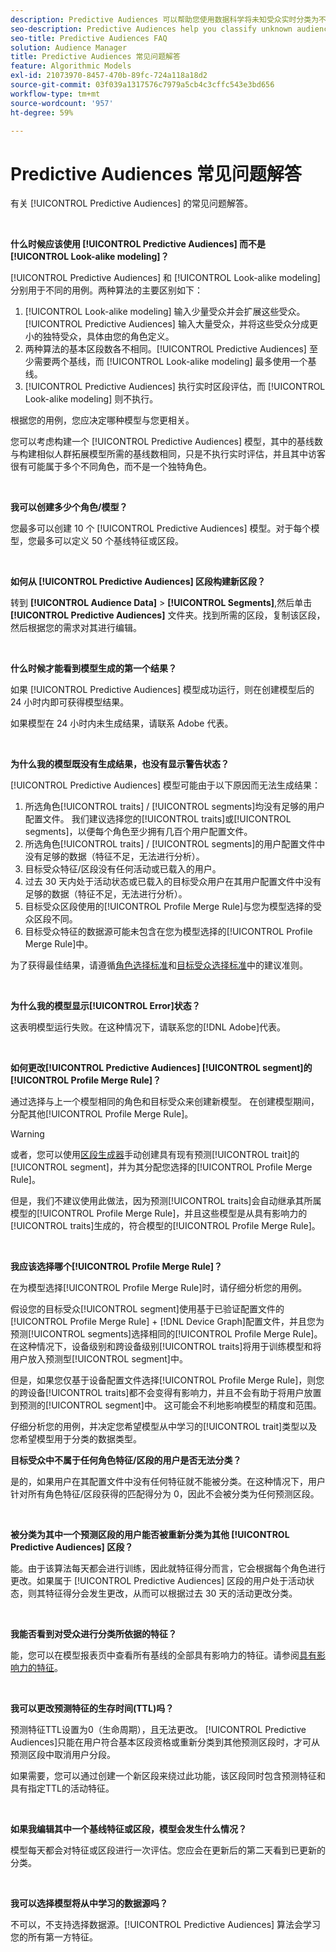 ```yaml
---
description: Predictive Audiences 可以帮助您使用数据科学将未知受众实时分类为不同的角色。
seo-description: Predictive Audiences help you classify unknown audiences into distinct personas in real-time, using data science.
seo-title: Predictive Audiences FAQ
solution: Audience Manager
title: Predictive Audiences 常见问题解答
feature: Algorithmic Models
exl-id: 21073970-8457-470b-89fc-724a118a18d2
source-git-commit: 03f039a1317576c7979a5cb4c3cffc543e3bd656
workflow-type: tm+mt
source-wordcount: '957'
ht-degree: 59%

---
```


# Predictive Audiences 常见问题解答

有关 [!UICONTROL Predictive Audiences] 的常见问题解答。

 

**什么时候应该使用 [!UICONTROL Predictive Audiences] 而不是 [!UICONTROL Look-alike modeling]？**

[!UICONTROL Predictive Audiences] 和 [!UICONTROL Look-alike modeling] 分别用于不同的用例。两种算法的主要区别如下：

1. [!UICONTROL Look-alike modeling] 输入少量受众并会扩展这些受众。[!UICONTROL Predictive Audiences] 输入大量受众，并将这些受众分成更小的独特受众，具体由您的角色定义。
1. 两种算法的基本区段数各不相同。[!UICONTROL Predictive Audiences] 至少需要两个基线，而 [!UICONTROL Look-alike modeling] 最多使用一个基线。
1. [!UICONTROL Predictive Audiences] 执行实时区段评估，而 [!UICONTROL Look-alike modeling] 则不执行。

根据您的用例，您应决定哪种模型与您更相关。

您可以考虑构建一个 [!UICONTROL Predictive Audiences] 模型，其中的基线数与构建相似人群拓展模型所需的基线数相同，只是不执行实时评估，并且其中访客很有可能属于多个不同角色，而不是一个独特角色。

 

**我可以创建多少个角色/模型？**

您最多可以创建 10 个 [!UICONTROL Predictive Audiences] 模型。对于每个模型，您最多可以定义 50 个基线特征或区段。

 

**如何从 [!UICONTROL Predictive Audiences] 区段构建新区段？**

转到 **[!UICONTROL Audience Data]** > **[!UICONTROL Segments]**,然后单击 **[!UICONTROL Predictive Audiences]** 文件夹。找到所需的区段，复制该区段，然后根据您的需求对其进行编辑。

 

**什么时候才能看到模型生成的第一个结果？**

如果 [!UICONTROL Predictive Audiences] 模型成功运行，则在创建模型后的 24 小时内即可获得模型结果。

如果模型在 24 小时内未生成结果，请联系 Adobe 代表。

 

**为什么我的模型既没有生成结果，也没有显示警告状态？**

[!UICONTROL Predictive Audiences] 模型可能由于以下原因而无法生成结果：

1. 所选角色[!UICONTROL traits] / [!UICONTROL segments]均没有足够的用户配置文件。 我们建议选择您的[!UICONTROL traits]或[!UICONTROL segments]，以便每个角色至少拥有几百个用户配置文件。
1. 所选角色[!UICONTROL traits] / [!UICONTROL segments]的用户配置文件中没有足够的数据（特征不足，无法进行分析）。
1. 目标受众特征/区段没有任何活动或已载入的用户。
1. 过去 30 天内处于活动状态或已载入的目标受众用户在其用户配置文件中没有足够的数据（特征不足，无法进行分析）。
1. 目标受众区段使用的[!UICONTROL Profile Merge Rule]与您为模型选择的受众区段不同。
1. 目标受众特征的数据源可能未包含在您为模型选择的[!UICONTROL Profile Merge Rule]中。

为了获得最佳结果，请遵循[角色选择标准](../features/algorithmic-models/predictive-audiences.md#selection-personas)和[目标受众选择标准](../features/algorithmic-models/predictive-audiences.md#selection-audience)中的建议准则。

 

**为什么我的模型显示[!UICONTROL Error]状态？**

这表明模型运行失败。在这种情况下，请联系您的[!DNL Adobe]代表。

 

**如何更改[!UICONTROL Predictive Audiences] [!UICONTROL segment]的[!UICONTROL Profile Merge Rule]？**

通过选择与上一个模型相同的角色和目标受众来创建新模型。 在创建模型期间，分配其他[!UICONTROL Profile Merge Rule]。

>[!WARNING]
> 或者，您可以使用[区段生成器](../features/segments/segment-builder.md)手动创建具有现有预测[!UICONTROL trait]的[!UICONTROL segment]，并为其分配您选择的[!UICONTROL Profile Merge Rule]。
> 
> 但是，我们不建议使用此做法，因为预测[!UICONTROL traits]会自动继承其所属模型的[!UICONTROL Profile Merge Rule]，并且这些模型是从具有影响力的[!UICONTROL traits]生成的，符合模型的[!UICONTROL Profile Merge Rule]。

 

**我应该选择哪个[!UICONTROL Profile Merge Rule]？**

在为模型选择[!UICONTROL Profile Merge Rule]时，请仔细分析您的用例。

假设您的目标受众[!UICONTROL segment]使用基于已验证配置文件的[!UICONTROL Profile Merge Rule] + [!DNL Device Graph]配置文件，并且您为预测[!UICONTROL segments]选择相同的[!UICONTROL Profile Merge Rule]。 在这种情况下，设备级别和跨设备级别[!UICONTROL traits]将用于训练模型和将用户放入预测型[!UICONTROL segment]中。

但是，如果您仅基于设备配置文件选择[!UICONTROL Profile Merge Rule]，则您的跨设备[!UICONTROL traits]都不会变得有影响力，并且不会有助于将用户放置到预测的[!UICONTROL segment]中。 这可能会不利地影响模型的精度和范围。

仔细分析您的用例，并决定您希望模型从中学习的[!UICONTROL trait]类型以及您希望模型用于分类的数据类型。

**目标受众中不属于任何角色特征/区段的用户是否无法分类？**

是的，如果用户在其配置文件中没有任何特征就不能被分类。在这种情况下，用户针对所有角色特征/区段获得的匹配得分为 0，因此不会被分类为任何预测区段。

 

**被分类为其中一个预测区段的用户能否被重新分类为其他 [!UICONTROL Predictive Audiences] 区段？**

能。由于该算法每天都会进行训练，因此就特征得分而言，它会根据每个角色进行更改。如果属于 [!UICONTROL Predictive Audiences] 区段的用户处于活动状态，则其特征得分会发生更改，从而可以根据过去 30 天的活动更改分类。

 

**我能否看到对受众进行分类所依据的特征？**

能，您可以在模型报表页中查看所有基线的全部具有影响力的特征。请参阅[具有影响力的特征](../features/algorithmic-models/predictive-audiences-reporting.md#influential-traits)。

 

**我可以更改预测特征的生存时间(TTL)吗？**

预测特征TTL设置为0（生命周期），且无法更改。 [!UICONTROL Predictive Audiences]只能在用户符合基本区段资格或重新分类到其他预测区段时，才可从预测区段中取消用户分段。

如果需要，您可以通过创建一个新区段来绕过此功能，该区段同时包含预测特征和具有指定TTL的活动特征。

 


**如果我编辑其中一个基线特征或区段，模型会发生什么情况？**

模型每天都会对特征或区段进行一次评估。您应会在更新后的第二天看到已更新的分类。

 

**我可以选择模型将从中学习的数据源吗？**

不可以，不支持选择数据源。[!UICONTROL Predictive Audiences] 算法会学习您的所有第一方特征。
